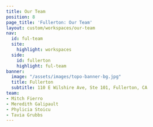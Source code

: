 ```yaml
---
title: Our Team
position: 8
page_title: 'Fullerton: Our Team'
layout: custom/workspaces/our-team
nav:
  id: ful-team
  site:
    highlight: workspaces
  side:
    id: fullerton
    highlight: ful-team
banner:
  image: "/assets/images/topo-banner-bg.jpg"
  title: Fullerton
  subtitle: 110 E Wilshire Ave, Ste 101, Fullerton, CA
team:
- Mitch Fierro
- Meredith Galipault
- Phylicia Stoicu
- Tavia Grubbs
---
```


